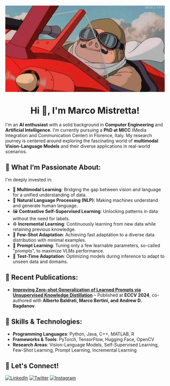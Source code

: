 <p align="center">
  <img src="gif.webp" alt="Banner" width="1024"/>
</p>

<h1 align="center">Hi 👋, I'm Marco Mistretta!</h1>

I'm an **AI enthusiast** with a solid background in **Computer Engineering** and **Artificial Intelligence**. I'm currently pursuing a **PhD at MICC** (Media Integration and Communication Center) in Florence, Italy. My research journey is centered around exploring the fascinating world of **multimodal Vision-Language Models** and their diverse applications in real-world scenarios.

## 🌟 What I’m Passionate About:
I'm deeply invested in:
- 🧠 **Multimodal Learning**: Bridging the gap between vision and language for a unified understanding of data.
- 💬 **Natural Language Processing (NLP)**: Making machines understand and generate human language.
- 🖼️ **Contrastive Self-Supervised Learning**: Unlocking patterns in data without the need for labels.
- ♻️ **Incremental Learning**: Continuously learning from new data while retaining previous knowledge.
- 🎯 **Few-Shot Adaptation**: Achieving fast adaptation to a diverse data distribution with minimal examples.
- 📝 **Prompt Learning**: Tuning only a few learnable parameters, so-called "prompts", to maximize VLMs performance.
- 🚀 **Test-Time Adaptation**: Optimizing models during inference to adapt to unseen data and domains.

## 📝 Recent Publications:
- [**Improving Zero-shot Generalization of Learned Prompts via Unsupervised Knowledge Distillation**](https://arxiv.org/abs/2407.03056) – Published at **ECCV 2024**, co-authored with **Alberto Baldrati, Marco Bertini, and Andrew D. Bagdanov**.

## 🚀 Skills & Technologies:
- **Programming Languages**: Python, Java, C++, MATLAB, R
- **Frameworks & Tools**: PyTorch, TensorFlow, Hugging Face, OpenCV
- **Research Areas**: Vision-Language Models, Self-Supervised Learning, Few-Shot Learning, Prompt Learning, Incremental Learning

## 🔗 Let's Connect!
<a href="https://www.linkedin.com/in/marco-mistretta-0b02a021a" target="_blank"><img alt="LinkedIn" src="https://img.shields.io/badge/linkedin-%230077B5.svg?&style=for-the-badge&logo=linkedin&logoColor=white" /></a>
<a href="https://twitter.com/mistretta_marco" target="_blank"><img alt="Twitter" src="https://img.shields.io/badge/twitter-%231DA1F2.svg?&style=for-the-badge&logo=twitter&logoColor=white" /></a>
<a href="https://instagram.com/marcomistre99" target="_blank"><img alt="Instagram" src="https://img.shields.io/badge/instagram-%23E4405F.svg?&style=for-the-badge&logo=instagram&logoColor=white" /></a>
